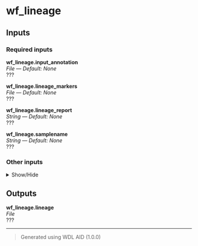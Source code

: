 # wf_lineage


## Inputs

### Required inputs
<p name="wf_lineage.input_annotation">
        <b>wf_lineage.input_annotation</b><br />
        <i>File &mdash; Default: None</i><br />
        ???
</p>
<p name="wf_lineage.lineage_markers">
        <b>wf_lineage.lineage_markers</b><br />
        <i>File &mdash; Default: None</i><br />
        ???
</p>
<p name="wf_lineage.lineage_report">
        <b>wf_lineage.lineage_report</b><br />
        <i>String &mdash; Default: None</i><br />
        ???
</p>
<p name="wf_lineage.samplename">
        <b>wf_lineage.samplename</b><br />
        <i>String &mdash; Default: None</i><br />
        ???
</p>

### Other inputs
<details>
<summary> Show/Hide </summary>
<p name="wf_lineage.task_lineage.docker">
        <b>wf_lineage.task_lineage.docker</b><br />
        <i>String &mdash; Default: "dbest/lineage:v1.0.0"</i><br />
        ???
</p>
</details>

## Outputs
<p name="wf_lineage.lineage">
        <b>wf_lineage.lineage</b><br />
        <i>File</i><br />
        ???
</p>

<hr />

> Generated using WDL AID (1.0.0)
